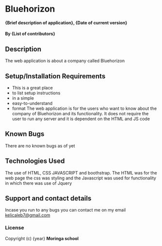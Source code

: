 # Bluehorizon
#### {Brief description of application}, {Date of current version}
#### By **{List of contributors}**
## Description
The web application is about a company called Bluehorizon 
## Setup/Installation Requirements
* This is a great place
* to list setup instructions
* in a simple
* easy-to-understand
* format
The web application is for the users who want to know about the company of Bluehorizon and its functionality. It does not require the user to run any server and it is dependent on the HTML and JS code 
## Known Bugs
There are no known bugs as of yet 
## Technologies Used
The use of HTML, CSS JAVASCRIPT and boothstrap. The HTML was for the web page the css was styling and the Javascript was used for functionality in which there was use of Jquery 
## Support and contact details
Incase you run to any bugs you can contact me on my email kelicaleb7@gmail.com
### License

Copyright (c) {year} **Moringa school**
  